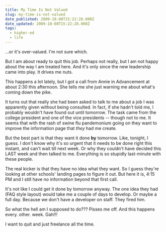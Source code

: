 ```yaml
---
title: My Time Is Not Valued
slug: my-time-is-not-valued
date_published: 2009-10-08T15:22:28.000Z
date_updated: 2009-10-08T15:22:28.000Z
tags:
  - higher-ed
  - life
---
```


...or it's over-valued. I'm not sure which.

But I am about ready to quit this job. Perhaps not really, but I am not happy about the way I am treated here. And it's only since the new leadership came into play. It drives me nuts.

This happens a lot lately, but I got a call from Annie in Advancement at about 2:30 this afternoon. She tells me she just warning me about what's coming down the pike.

It turns out that really she had been asked to talk to me about a job I was apparently given without being consulted. In fact, if she hadn't told me, I probably wouldn't have found out until tomorrow. The task came from the college president and one of the vice presidents -- though not to me. It seems that with the rash of swine flu pandemonium going on they want to improve the information page that *they* had me create.

But the best part is that they want it done **by** tomorrow. Like, tonight, I guess. I don't know why it's so urgent that it needs to be done right this instant, and can't wait till next week. Or why they couldn't have decided this LAST week and then talked to me. Everything is so stupidly last-minute with these people.

The real kicker is that they have no idea what they want. So I guess they're looking at other schools' landing pages to figure it out. But here it is, 4:15 PM and I still have no information beyond that first call.

It's not like I could get it done by tomorrow anyway. The one idea they had (FAQ style layout) would take me a couple of days to develop. Or maybe a full day. Because we don't have a developer on staff. They fired him.

So what the hell am I supposed to do??? Pisses me off. And this happens every. other. week. Gah!!!

I want to quit and just freelance all the time.
